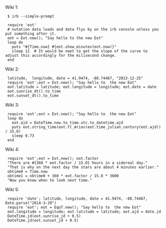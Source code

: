 Wiki 1:

     $ irb --simple-prompt

     require 'eot'
     # nutation data loads and data flys by on the irb console unless you put something after it.
     eot = Eot.new(); "Say hello to the new Eot" 
     loop do
       puts "#{Time.now} #{eot.show_minutes(eot.now)}"
       sleep 11  # It would be neet to get the slope of the curve to adjust this accordingly for the milisecond change.
     end

Wiki 2:

     latitude,  longitude, date = 41.9474, -88.74467, "2013-12-25"
     require 'eot';eot = Eot.new(); "Say hello to  the new Eot"
     eot.latitude = latitude; eot.longitude = longitude; eot.date = date
     eot.sunrise_dt().to_time
     eot.sunset_dt().to_time  

Wiki 3:

     require 'eot';eot = Eot.new(); "Say hello to  the new Eot"
     loop do
       eot.ajd = DateTime.now.to_time.utc.to_datetime.ajd
       puts eot.string_time(eot.tl_Aries(eot.time_julian_century(eot.ajd)) / 15.0)
       sleep 0.73
     end

Wiki 4:

     require 'eot';eot = Eot.new(); eot.factor
     "There are #{360 * eot.factor / 15.0} hours in a sidereal day."
     "That is why on the next day the stars are about 4 minutes earlier."
     obtime0 = Time.now
     obtime1 = obtime0 + 360 * eot.factor / 15.0 * 3600
     "Now you know when to look next time."

Wiki 5:

     require 'date'; latitude, longitude, date = 41.9474, -88.74467, Date.parse("2014-3-20")
     require 'eot'; eot = EqoT.new(); "Say hello to  the new Eot"
     eot.longitude = longitude; eot.latitude = latitude; eot.ajd = date.jd
     DateTime.jd(eot.sunrise_jd + 0.5)
     DateTime.jd(eot.sunset_jd + 0.5)
  
